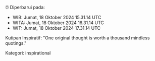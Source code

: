 ⏰ Diperbarui pada:
- WIB: Jumat, 18 Oktober 2024 15.31.14 UTC
- WITA: Jumat, 18 Oktober 2024 16.31.14 UTC
- WIT: Jumat, 18 Oktober 2024 17.31.14 UTC

Kutipan Inspiratif:
"One original thought is worth a thousand mindless quotings."


Kategori: inspirational

